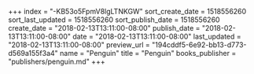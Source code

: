+++
index = "-KB53o5FpmV8lgLTNKGW"
sort_create_date = 1518556260
sort_last_updated = 1518556260
sort_publish_date = 1518556260
create_date = "2018-02-13T13:11:00-08:00"
publish_date = "2018-02-13T13:11:00-08:00"
date = "2018-02-13T13:11:00-08:00"
last_updated = "2018-02-13T13:11:00-08:00"
preview_url = "194cddf5-6e92-bb13-d773-d569a155f3a4"
name = "Penguin"
title = "Penguin"
books_publisher = "publishers/penguin.md"
+++
